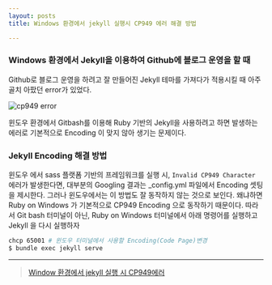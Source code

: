 ```yaml
---
layout: posts
title: Windows 환경에서 jekyll 실행시 CP949 에러 해결 방법 

---
```


### Windows 환경에서 Jekyll을 이용하여 Github에 블로그 운영을 할 때 

Github로 블로그 운영을 하려고 잘 만들어진 Jekyll 테마를 가져다가 적용시킬 때 아주 골치 아팠던 error가 있었다.

![cp949 error](https://drive.google.com/uc?id=1AxHKSKmPnU0v6OsUUcrhth0fEk9eqxgj)

윈도우 환경에서 Gitbash를 이용해 Ruby 기반의 Jekyll을 사용하려고 하면 발생하는 에러로 기본적으로 Encoding 이 맞지 않아 생기는 문제이다.

### Jekyll Encoding 해결 방법

윈도우 에서 sass 플랫폼 기반의 프레임워크를 실행 시, `Invalid CP949 Character` 에러가 발생한다면, 대부분의 Googling 결과는 _config.yml 파일에서 Encoding 셋팅을 제시한다. 그러나 윈도우에서는 이 방법도 잘 동작하지 않는 것으로 보인다. 왜냐하면 Ruby on Windows 가 기본적으로 CP949 Encoding 으로 동작하기 때문이다. 따라서 Git bash 터미널이 아닌, Ruby on Windows 터미널에서 아래 명령어를 실행하고 Jekyll 을 다시 실행하자

```bash
chcp 65001 # 윈도우 터미널에서 사용할 Encoding(Code Page)변경
$ bundle exec jekyll serve
```




* * *
>[Window 환경에서 jekyll 실행 시 CP949에러](https://jprogram.github.io/articles/2017-12/Windows)
